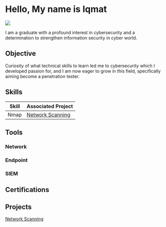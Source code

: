 # Hello, My name is Iqmat
<a href="www.linkedin.com/in/iqmat-abiodun-babs"><img src="https://img.shields.io/badge/-LinkedIn-0072b1?&style=for-the-badge&logo=linkedin&logoColor=white" /></a>


I am a graduate with a profound interest in cybersecurity and a determination to strengthen information security in cyber world.

## Objective

Curiosity of what technical skills to learn led me to cybersecurity which I developed passion for, and I am now eager to grow in this field, specifically aiming become a penetration tester.

## Skills

| Skill                                         | Associated Project         |
|-----------------------------------------------|----------------------------|
|Nmap                                           |<a href=https://github.com/Iqma-o/Network-Scanning/blob/main/README.md href>Network Scanning</a>|

## Tools


### Network
<div>
    
</div>

### Endpoint
<div>
   
</div>

### SIEM
<div>
   
</div>

## Certifications

<div>

</div>

## Projects
<a href=https://github.com/Iqma-o/Network-Scanning/blob/main/README.md href>Network Scanning</a>
